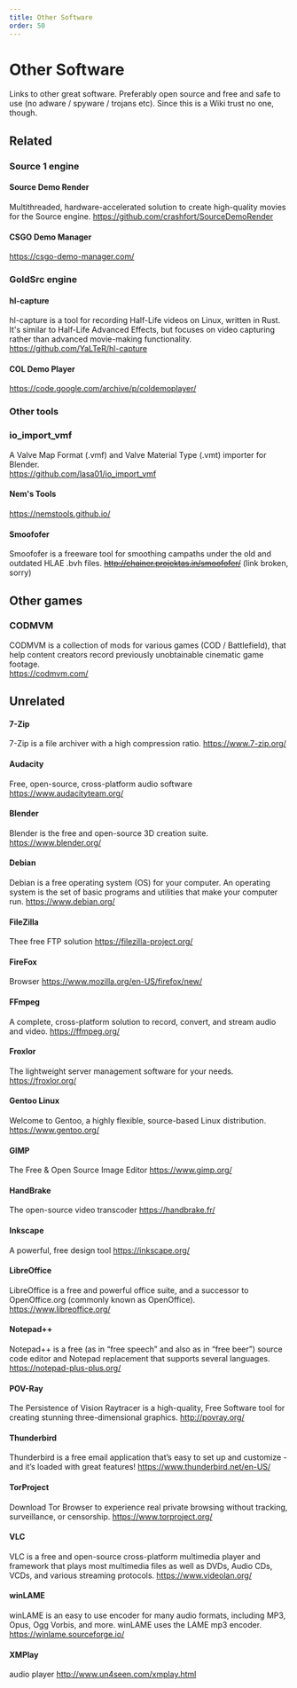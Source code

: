 ```yaml
---
title: Other Software
order: 50
---
```


# Other Software

Links to other great software. Preferably open source and free and safe to use (no adware / spyware / trojans etc). Since this is a Wiki trust no one, though.

## Related

### Source 1 engine 

#### Source Demo Render
Multithreaded, hardware-accelerated solution to create high-quality movies for the Source engine.
https://github.com/crashfort/SourceDemoRender

####  CSGO Demo Manager
https://csgo-demo-manager.com/

### GoldSrc engine

#### hl-capture
hl-capture is a tool for recording Half-Life videos on Linux, written in Rust. It's similar to Half-Life Advanced Effects, but focuses on video capturing rather than advanced movie-making functionality.
https://github.com/YaLTeR/hl-capture

#### COL Demo Player
https://code.google.com/archive/p/coldemoplayer/

### Other tools

### io_import_vmf 
A Valve Map Format (.vmf) and Valve Material Type (.vmt) importer for Blender.  
https://github.com/lasa01/io_import_vmf

#### Nem's Tools
https://nemstools.github.io/

#### Smoofofer
Smoofofer is a freeware tool for smoothing campaths under the old and outdated HLAE .bvh files.
<strike>http://chainer.projektas.in/smoofofer/</strike> (link broken, sorry)

## Other games

### CODMVM
CODMVM is a collection of mods for various games (COD / Battlefield),
that help content creators record previously unobtainable cinematic game footage.  
https://codmvm.com/

## Unrelated

#### 7-Zip  
7-Zip is a file archiver with a high compression ratio.
https://www.7-zip.org/

#### Audacity
Free, open-source, cross-platform audio software
https://www.audacityteam.org/

#### Blender
Blender is the free and open-source 3D creation suite.
https://www.blender.org/

#### Debian
Debian is a free operating system (OS) for your computer. An operating system is the set of basic programs and utilities that make your computer run. 
https://www.debian.org/

#### FileZilla
Thee free FTP solution
https://filezilla-project.org/

#### FireFox
Browser
https://www.mozilla.org/en-US/firefox/new/

#### FFmpeg
A complete, cross-platform solution to record, convert, and stream audio and video.
https://ffmpeg.org/

#### Froxlor
The lightweight server management software for your needs.
https://froxlor.org/

#### Gentoo Linux
Welcome to Gentoo, a highly flexible, source-based Linux distribution.
https://www.gentoo.org/

#### GIMP
The Free & Open Source Image Editor
https://www.gimp.org/

#### HandBrake
The open-source video transcoder
https://handbrake.fr/

#### Inkscape
A powerful, free design tool
https://inkscape.org/

#### LibreOffice
LibreOffice is a free and powerful office suite, and a successor to OpenOffice.org (commonly known as OpenOffice).
https://www.libreoffice.org/

#### Notepad++
Notepad++ is a free (as in “free speech” and also as in “free beer”) source code editor and Notepad replacement that supports several languages. 
https://notepad-plus-plus.org/

#### POV-Ray
The Persistence of Vision Raytracer is a high-quality, Free Software tool for creating stunning three-dimensional graphics.
http://povray.org/

#### Thunderbird
Thunderbird is a free email application that’s easy to set up and customize - and it’s loaded with great features!
https://www.thunderbird.net/en-US/

#### TorProject
Download Tor Browser to experience real private browsing without tracking, surveillance, or censorship.
https://www.torproject.org/

#### VLC
VLC is a free and open-source cross-platform multimedia player and framework that plays most multimedia files as well as DVDs, Audio CDs, VCDs, and various streaming protocols.
https://www.videolan.org/

#### winLAME
winLAME is an easy to use encoder for many audio formats, including MP3, Opus, Ogg Vorbis, and more. winLAME uses the LAME mp3 encoder. 
https://winlame.sourceforge.io/

#### XMPlay
audio player
http://www.un4seen.com/xmplay.html